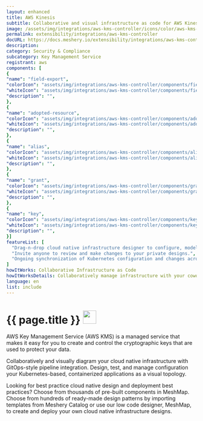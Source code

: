 ```yaml
---
layout: enhanced
title: AWS Kinesis
subtitle: Collaborative and visual infrastructure as code for AWS Kinesis
image: /assets/img/integrations/aws-kms-controller/icons/color/aws-kms-controller-color.svg
permalink: extensibility/integrations/aws-kms-controller
docURL: https://docs.meshery.io/extensibility/integrations/aws-kms-controller
description: 
category: Security & Compliance
subcategory: Key Management Service
registrant: aws
components: [
{
"name": "field-export",
"colorIcon": "assets/img/integrations/aws-kms-controller/components/field-export/icons/color/field-export-color.svg",
"whiteIcon": "assets/img/integrations/aws-kms-controller/components/field-export/icons/white/field-export-white.svg",
"description": "",
},
{
"name": "adopted-resource",
"colorIcon": "assets/img/integrations/aws-kms-controller/components/adopted-resource/icons/color/adopted-resource-color.svg",
"whiteIcon": "assets/img/integrations/aws-kms-controller/components/adopted-resource/icons/white/adopted-resource-white.svg",
"description": "",
},
{
"name": "alias",
"colorIcon": "assets/img/integrations/aws-kms-controller/components/alias/icons/color/alias-color.svg",
"whiteIcon": "assets/img/integrations/aws-kms-controller/components/alias/icons/white/alias-white.svg",
"description": "",
},
{
"name": "grant",
"colorIcon": "assets/img/integrations/aws-kms-controller/components/grant/icons/color/grant-color.svg",
"whiteIcon": "assets/img/integrations/aws-kms-controller/components/grant/icons/white/grant-white.svg",
"description": "",
},
{
"name": "key",
"colorIcon": "assets/img/integrations/aws-kms-controller/components/key/icons/color/key-color.svg",
"whiteIcon": "assets/img/integrations/aws-kms-controller/components/key/icons/white/key-white.svg",
"description": "",
}]
featureList: [
  "Drag-n-drop cloud native infrastructure designer to configure, model, and deploy your workloads.",
  "Invite anyone to review and make changes to your private designs.",
  "Ongoing synchronization of Kubernetes configuration and changes across any number of clusters."
]
howItWorks: Collaborative Infrastructure as Code
howItWorksDetails: Collaboratively manage infrastructure with your coworkers synchronously sharing the same designs.
language: en
list: include
---
```

<h1>{{ page.title }} <img src="{{ page.image }}" style="width: 35px; height: 35px;" /></h1>

<p>
AWS Key Management Service (AWS KMS) is a managed service that makes it easy for you to create and control the cryptographic keys that are used to protect your data.
</p>
<p>
    Collaboratively and visually diagram your cloud native infrastructure with GitOps-style pipeline integration. Design, test, and manage configuration your Kubernetes-based, containerized applications as a visual topology.
</p>
<p>
    Looking for best practice cloud native design and deployment best practices? Choose from thousands of pre-built components in MeshMap. Choose from hundreds of ready-made design patterns by importing templates from Meshery Catalog or use our low code designer, MeshMap, to create and deploy your own cloud native infrastructure designs.
</p>
